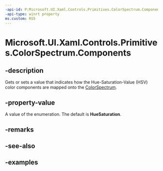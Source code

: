```yaml
---
-api-id: P:Microsoft.UI.Xaml.Controls.Primitives.ColorSpectrum.Components
-api-type: winrt property
ms.custom: RS5
---
```

<!-- Property syntax.
public ColorSpectrumComponents Components { get;  set; }
-->

# Microsoft.UI.Xaml.Controls.Primitives.ColorSpectrum.Components


## -description

Gets or sets a value that indicates how the Hue-Saturation-Value (HSV) color components are mapped onto the [ColorSpectrum](../microsoft.ui.xaml.controls.primitives/colorspectrum.md).


## -property-value

A value of the enumeration. The default is **HueSaturation**.


## -remarks


## -see-also


## -examples


